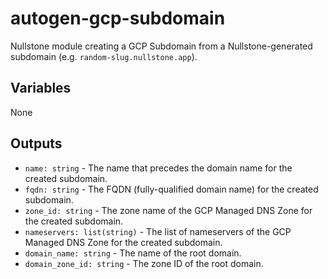 # autogen-gcp-subdomain

Nullstone module creating a GCP Subdomain from a Nullstone-generated subdomain (e.g. `random-slug.nullstone.app`).

## Variables

None

## Outputs

- `name: string` - The name that precedes the domain name for the created subdomain.
- `fqdn: string` - The FQDN (fully-qualified domain name) for the created subdomain.
- `zone_id: string` - The zone name of the GCP Managed DNS Zone for the created subdomain.
- `nameservers: list(string)` - The list of nameservers of the GCP Managed DNS Zone for the created subdomain.
- `domain_name: string` - The name of the root domain.
- `domain_zone_id: string` - The zone ID of the root domain.
